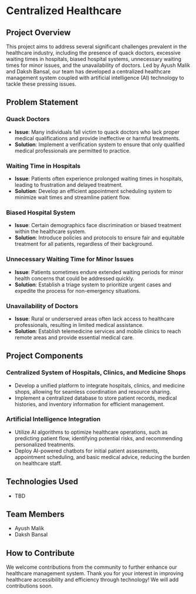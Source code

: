 # Centralized Healthcare

## Project Overview

This project aims to address several significant challenges prevalent in the healthcare industry, including the presence of quack doctors, excessive waiting times in hospitals, biased hospital systems, unnecessary waiting times for minor issues, and the unavailability of doctors. Led by Ayush Malik and Daksh Bansal, our team has developed a centralized healthcare management system coupled with artificial intelligence (AI) technology to tackle these pressing issues.

## Problem Statement

### Quack Doctors
- **Issue**: Many individuals fall victim to quack doctors who lack proper medical qualifications and provide ineffective or harmful treatments.
- **Solution**: Implement a verification system to ensure that only qualified medical professionals are permitted to practice.

### Waiting Time in Hospitals
- **Issue**: Patients often experience prolonged waiting times in hospitals, leading to frustration and delayed treatment.
- **Solution**: Develop an efficient appointment scheduling system to minimize wait times and streamline patient flow.

### Biased Hospital System
- **Issue**: Certain demographics face discrimination or biased treatment within the healthcare system.
- **Solution**: Introduce policies and protocols to ensure fair and equitable treatment for all patients, regardless of their background.

### Unnecessary Waiting Time for Minor Issues
- **Issue**: Patients sometimes endure extended waiting periods for minor health concerns that could be addressed quickly.
- **Solution**: Establish a triage system to prioritize urgent cases and expedite the process for non-emergency situations.

### Unavailability of Doctors
- **Issue**: Rural or underserved areas often lack access to healthcare professionals, resulting in limited medical assistance.
- **Solution**: Establish telemedicine services and mobile clinics to reach remote areas and provide essential medical care.

## Project Components

### Centralized System of Hospitals, Clinics, and Medicine Shops
- Develop a unified platform to integrate hospitals, clinics, and medicine shops, allowing for seamless coordination and resource sharing.
- Implement a centralized database to store patient records, medical histories, and inventory information for efficient management.

### Artificial Intelligence Integration
- Utilize AI algorithms to optimize healthcare operations, such as predicting patient flow, identifying potential risks, and recommending personalized treatments.
- Deploy AI-powered chatbots for initial patient assessments, appointment scheduling, and basic medical advice, reducing the burden on healthcare staff.

## Technologies Used

- TBD

## Team Members

- Ayush Malik
- Daksh Bansal

## How to Contribute

We welcome contributions from the community to further enhance our healthcare management system.
Thank you for your interest in improving healthcare accessibility and efficiency through technology! We will add contributions soon.
